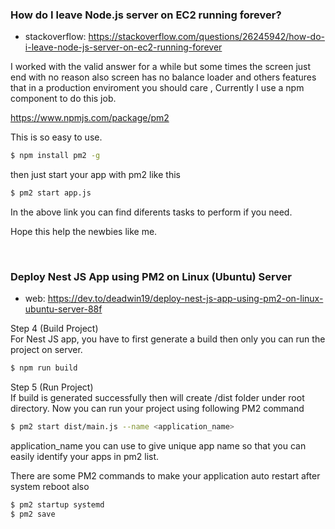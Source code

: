 ### How do I leave Node.js server on EC2 running forever?
- stackoverflow: https://stackoverflow.com/questions/26245942/how-do-i-leave-node-js-server-on-ec2-running-forever

I worked with the valid answer for a while but some times the screen just end with no reason also screen has no balance loader and others features that in a production enviroment you should care , Currently I use a npm component to do this job.

https://www.npmjs.com/package/pm2

This is so easy to use.
```bash
$ npm install pm2 -g
```
then just start your app with pm2 like this

```bash
$ pm2 start app.js
```
In the above link you can find diferents tasks to perform if you need.

Hope this help the newbies like me.



</br>



### Deploy Nest JS App using PM2 on Linux (Ubuntu) Server
- web: https://dev.to/deadwin19/deploy-nest-js-app-using-pm2-on-linux-ubuntu-server-88f

Step 4 (Build Project) </br>
For Nest JS app, you have to first generate a build then only you can run the project on server.
```bash
$ npm run build
```
Step 5 (Run Project) </br>
If build is generated successfully then will create /dist folder under root directory. Now you can run your project using following PM2 command
```bash
$ pm2 start dist/main.js --name <application_name>
```
application_name you can use to give unique app name so that you can easily identify your apps in pm2 list.

There are some PM2 commands to make your application auto restart after system reboot also
```bash
$ pm2 startup systemd
$ pm2 save
```
